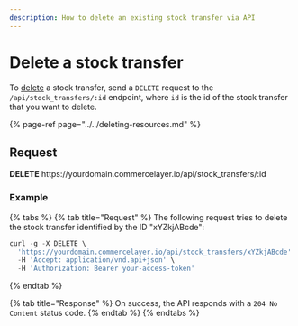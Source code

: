 ```yaml
---
description: How to delete an existing stock transfer via API
---
```


# Delete a stock transfer

To <a href="https://docs.commercelayer.io/developers/deleting-resources" target="_blank">delete</a> a stock transfer, send a `DELETE` request to the `/api/stock_transfers/:id` endpoint, where `id` is the id of the stock transfer that you want to delete.

{% page-ref page="../../deleting-resources.md" %}

## Request

**DELETE** https://<i></i>yourdomain.commercelayer.io/api/stock_transfers/:id

### Example

{% tabs %}
{% tab title="Request" %}
The following request tries to delete the stock transfer identified by the ID "xYZkjABcde":

```javascript
curl -g -X DELETE \
  'https://yourdomain.commercelayer.io/api/stock_transfers/xYZkjABcde' \
  -H 'Accept: application/vnd.api+json' \
  -H 'Authorization: Bearer your-access-token'
```
{% endtab %}

{% tab title="Response" %}
On success, the API responds with a `204 No Content` status code.
{% endtab %}
{% endtabs %}

